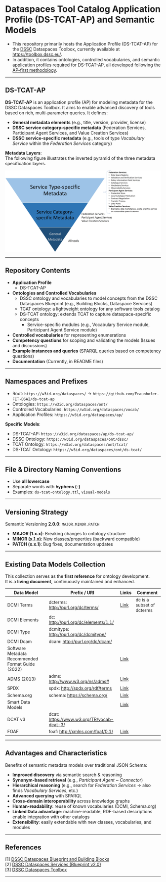 # Dataspaces Tool Catalog Application Profile (DS-TCAT-AP) and Semantic Models

- This repository primarily hosts the Application Profile (DS-TCAT-AP) for the [DSSC](https://dssc.eu/)
Dataspaces Toolbox, currently available at https://toolbox.dssc.eu/.
- In addition, it contains ontologies, controlled vocabularies, and semantic application profiles required for DS-TCAT-AP, all developed following the [AP-first methodology](https://www.semantic-web-journal.net/content/semantic-data-modeling-dataspaces-extensible-culture-information-model-and-ap-first).

---

## DS-TCAT-AP

**DS-TCAT-AP** is an application profile (AP) for modeling metadata for the DSSC Dataspaces Toolbox. It aims to enable advanced discovery of tools based on rich, multi-parameter queries.
It defines:

- **General metadata elements** (e.g., title, version, provider, license)
- **DSSC service category-specific metadata** (Federation Services, Participant Agent Services, and Value Creation Services)
- **DSSC service-specific metadata** (e.g., tools of type *Vocabulary Service* within the *Federation Services* category)

**Metadata Layers**:  
The following figure illustrates the inverted pyramid of the three metadata specification layers.

![DS-TCAT-AP Metadata Layers](images/ds-tcat-ap-pyramid.jpg)

---

## Repository Contents

- **Application Profile**
    - DS-TCAT-AP
- **Ontologies and Controlled Vocabularies**
    - DSSC ontology and vocabularies to model concepts from the DSSC Dataspaces Blueprint (e.g., Building Blocks, Dataspace Services)
    - TCAT ontology: a lightweight ontology for any software tools catalog
    - DS-TCAT ontology: extends TCAT to capture dataspace-specific concepts
        - Service-specific modules (e.g., Vocabulary Service module, Participant Agent Service module)
- **Controlled vocabularies** for representing enumerations
- **Competency questions** for scoping and validating the models (Issues and discussions)
- **Example instances and queries** (SPARQL queries based on competency questions)
- **Documentation** (Currently, in README files)

---

## Namespaces and Prefixes

- Root: `https://w3id.org/dataspaces/` → `https://github.com/Fraunhofer-FIT-DSAI/ds-tcat-ap`
- Ontologies: `https://w3id.org/dataspaces/ont/`
- Controlled Vocabularies: `https://w3id.org/dataspaces/vocab/`
- Application Profiles: `https://w3id.org/dataspaces/ap/`

**Specific Models**:
- DS-TCAT-AP: `https://w3id.org/dataspaces/ap/ds-tcat-ap/`
- DSSC Ontology: `https://w3id.org/dataspaces/ont/dssc/`
- TCAT Ontology: `https://w3id.org/dataspaces/ont/tcat/`
- DS-TCAT Ontology: `https://w3id.org/dataspaces/ont/ds-tcat/`

---

## File & Directory Naming Conventions
- Use **all lowercase**
- Separate words with **hyphens (-)**
- Examples: `ds-tcat-ontology.ttl`, `visual-models`

---

## Versioning Strategy
Semantic Versioning **2.0.0**: 
`MAJOR.MINOR.PATCH`
- **MAJOR (1.x.x)**: Breaking changes to ontology structure
- **MINOR (x.1.x)**: New classes/properties (backward compatible)
- **PATCH (x.x.1)**: Bug fixes, documentation updates

---

## Existing Data Models Collection

This collection serves as the **first reference** for ontology development.  
It is a **living document**, continuously maintained and enhanced.

| Data Model | Prefix / URI | Links | Comment |
|------------|--------------|-------|---------|
| DCMI Terms | dcterms: http://purl.org/dc/terms/ | [Link](http://purl.org/dc/terms/) | dc is a subset of dcterms |
| DCMI Elements | dc: http://purl.org/dc/elements/1.1/ | | |
| DCMI Type | dcmitype: http://purl.org/dc/dcmitype/ | | |
| DCMI Dcam | dcam: http://purl.org/dc/dcam/ | | |
| Software Metadata Recommended Format Guide (2022) | | [Link](https://www.researchgate.net/publication/358423719_Software_Metadata_Recommended_Format_Guide) | |
| ADMS (2013) | adms: http://www.w3.org/ns/adms# | [Link](https://www.w3.org/TR/vocab-adms/) | |
| SPDX | spdx: http://spdx.org/rdf/terms | [Link](https://spdx.dev/) | |
| Schema.org | schema: https://schema.org/ | [Link](https://schema.org/SoftwareApplication) | |
| Smart Data Models | | [Link](https://smart-data-models.github.io/dataModel.DataSpace/) | |
| DCAT v3 | dcat: https://www.w3.org/TR/vocab-dcat-3/ | | |
| FOAF | foaf: http://xmlns.com/foaf/0.1/ | [Link](http://xmlns.com/foaf/spec/) | |

---

## Advantages and Characteristics

Benefits of semantic metadata models over traditional JSON Schema:

- **Improved discovery** via semantic search & reasoning
- **Synonym-based retrieval** (e.g., *Participant Agent* ~ *Connector*)
- **Hierarchical reasoning** (e.g., search for *Federation Services* → also finds *Vocabulary Services*, etc.)
- **Advanced querying** with SPARQL
- **Cross-domain interoperability** across knowledge graphs
- **Human-readability**: reuse of known vocabularies (DCMI, Schema.org)
- **Linked Data advantage**: machine-readable, RDF-based descriptions enable integration with other catalogs
- **Extensibility**: easily extendable with new classes, vocabularies, and modules

---

## References

[1] [DSSC Dataspaces Blueprint and Building Blocks](https://dssc.eu/page/knowledge-base)<br>
[2] [DSSC Dataspaces Services (Blueprint v2.0)](https://dssc.eu/space/BVE2/1071254998/)<br>
[3] [DSSC Dataspaces Toolbox](https://toolbox.dssc.eu/)

---